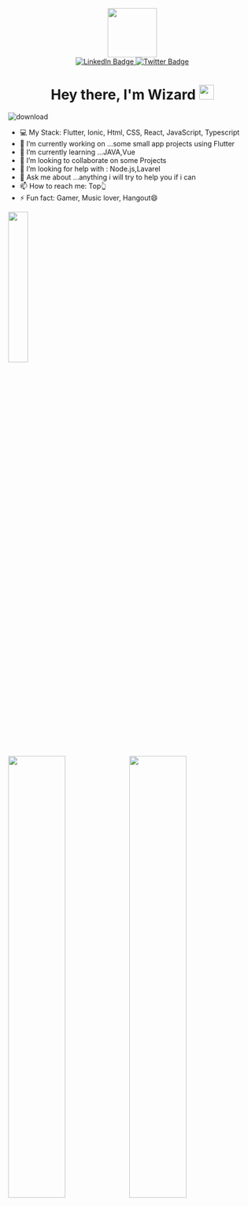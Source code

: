 <div id="header" align="center">
  <img src="https://media.giphy.com/media/M9gbBd9nbDrOTu1Mqx/giphy.gif" width="100"/>
</div>

<div id="badges" align = "center">
  <a href="https://www.linkedin.com/in/marvellous-amadi-80845721b">
    <img src="https://img.shields.io/badge/LinkedIn-blue?style=for-the-badge&logo=linkedin&logoColor=white" alt="LinkedIn Badge"/>
  </a>
 
  <a href="https://twitter.com/Marvellousamad3?t=Ah1PkmVNAUsv4kOlnUeazQ&s=09">
    <img src="https://img.shields.io/badge/Twitter-blue?style=for-the-badge&logo=twitter&logoColor=white" alt="Twitter Badge"/>
  </a>
</div>

<h1 align = "center">
  Hey there, I'm Wizard 
  <img src="https://media.giphy.com/media/hvRJCLFzcasrR4ia7z/giphy.gif" width="30px"/>
</h1> 




![download](https://user-images.githubusercontent.com/73255283/96790561-55278500-138a-11eb-8649-e7b496b786ac.jpg)


- 💻 My Stack: Flutter, Ionic, Html, CSS, React, JavaScript, Typescript 
- 🔭 I’m currently working on ...some small app projects using Flutter
- 🌱 I’m currently learning ...JAVA,Vue
- 👯 I’m looking to collaborate on some Projects
- 🤔 I’m looking for help with :  Node.js,Lavarel
- 💬 Ask me about ...anything i will try to help you if i can
- 📫 How to reach me: Top👆
- ⚡ Fun fact: Gamer, Music lover, Hangout😄

<p> <img width="28%"  src="https://github-readme-stats.vercel.app/api/top-langs/?username=KiddyCodes&theme=tokyonight" /> </p>

<p>
  <img width="48%"  src="https://github-readme-stats.vercel.app/api?username=KiddyCodes&show_icons=true&theme=tokyonight" />
  <img width="48%"   src="https://github-readme-streak-stats.herokuapp.com/?user=KiddyCodes&theme=tokyonight" />
</p>

